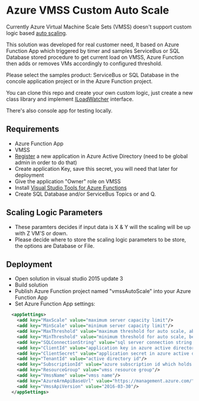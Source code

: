 # Azure VMSS Custom Auto Scale
Currently Azure Virtual Machine Scale Sets (VMSS) doesn't support custom logic based [auto scaling](https://docs.microsoft.com/en-us/azure/monitoring-and-diagnostics/insights-advanced-autoscale-virtual-machine-scale-sets).

This solution was developed for real customer need,
It based on Azure Function App which triggered by timer and samples ServiceBus or SQL Database stored procedure to get current load on VMSS,
Azure Function then adds or removes VMs accordingly to configured threshold.

Please select the samples product: ServiceBus or SQL Database in the concole application project or in the Azure Function project.

You can clone this repo and create your own custom logic, just create a new class library and implement [ILoadWatcher](https://github.com/guybartal/AzureVmssCustomAutoScale/blob/master/vmssAutoScale.Interfaces/ILoadWatcher.cs) interface.

There's also console app for testing locally.

## Requirements
* Azure Function App
* VMSS
* [Register](https://docs.microsoft.com/en-us/azure/active-directory/active-directory-app-registration) a new application in Azure Active Directory (need to be global admin in order to do that)
* Create application Key, save this secret, you will need that later for deployment
* Give the application "Owner" role on VMSS
* Install [Visual Studio Tools for Azure Functions](https://blogs.msdn.microsoft.com/webdev/2016/12/01/visual-studio-tools-for-azure-functions/)
* Create SQL Database and/or ServiceBus Topics or and Q.

## Scaling Logic Parameters
* These paramters decides if input data is X & Y will the scaling will be up with Z VM'S or down.
* Please decide where to store the scaling logic parameters to be store, the options are Database or File.

## Deployment
* Open solution in visual studio 2015 update 3
* Build solution
* Publish Azure Function project named "vmssAutoScale" into your Azure Function App
* Set Azure Function App settings:
```XML
  <appSettings>
    <add key="MaxScale" value="maximum server capacity limit"/>
    <add key="MinScale" value="minimum server capacity limit"/>
    <add key="MaxThreshold" value="maximum threshold for auto scale, above this value autoscaler will add one server to vmss"/>
    <add key="MinThreshold" value="minimum threshold for auto scale, below this value autoscaler will remove one server to vmss"/>
    <add key="SQLConnectionString" value="sql server connection string which holds logic for autoscale"/>
    <add key="ClientId" value="application key in azure active directory"/>
    <add key="ClientSecret" value="application secret in azure active directory"/>
    <add key="TenantId" value="active directory id"/>
    <add key="SubscriptionId" value="azure subscription id which holds vmss"/>
    <add key="ResourceGroup" value="vmss resource group"/>
    <add key="VmssName" value="vmss name"/>
    <add key="AzureArmApiBaseUrl" value="https://management.azure.com/"/>
    <add key="VmssApiVersion" value="2016-03-30"/>
  </appSettings>
 ```
